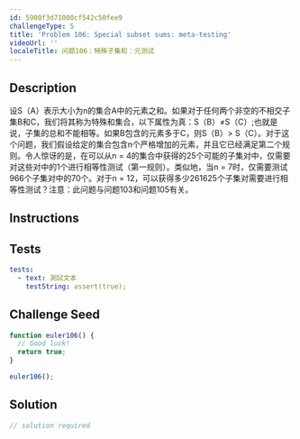 ```yaml
---
id: 5900f3d71000cf542c50fee9
challengeType: 5
title: 'Problem 106: Special subset sums: meta-testing'
videoUrl: ''
localeTitle: 问题106：特殊子集和：元测试
---
```


## Description
<section id="description">设S（A）表示大小为n的集合A中的元素之和。如果对于任何两个非空的不相交子集B和C，我们将其称为特殊和集合，以下属性为真：S（B）≠S（C）;也就是说，子集的总和不能相等。如果B包含的元素多于C，则S（B）&gt; S（C）。对于这个问题，我们假设给定的集合包含n个严格增加的元素，并且它已经满足第二个规则。令人惊讶的是，在可以从n = 4的集合中获得的25个可能的子集对中，仅需要对这些对中的1个进行相等性测试（第一规则）。类似地，当n = 7时，仅需要测试966个子集对中的70个。对于n = 12，可以获得多少261625个子集对需要进行相等性测试？注意：此问题与问题103和问题105有关。 </section>

## Instructions
<section id="instructions">
</section>

## Tests
<section id='tests'>

```yml
tests:
  - text: 測試文本
    testString: assert(true);

```

</section>

## Challenge Seed
<section id='challengeSeed'>

<div id='js-seed'>

```js
function euler106() {
  // Good luck!
  return true;
}

euler106();

```

</div>



</section>

## Solution
<section id='solution'>

```js
// solution required
```
</section>
